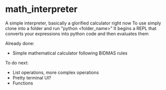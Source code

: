 # math_interpreter
A simple interpreter, basically a glorified calculator  right now
To use simply clone into a folder and run "python <folder_name>"
It begins a REPL that converts your expressions into python code and then evaluates them

Already done:
- Simple mathematical calculator following BIDMAS rules

To do next:
- List operations, more complex operations
- Pretty terminal UI?
- Functions
